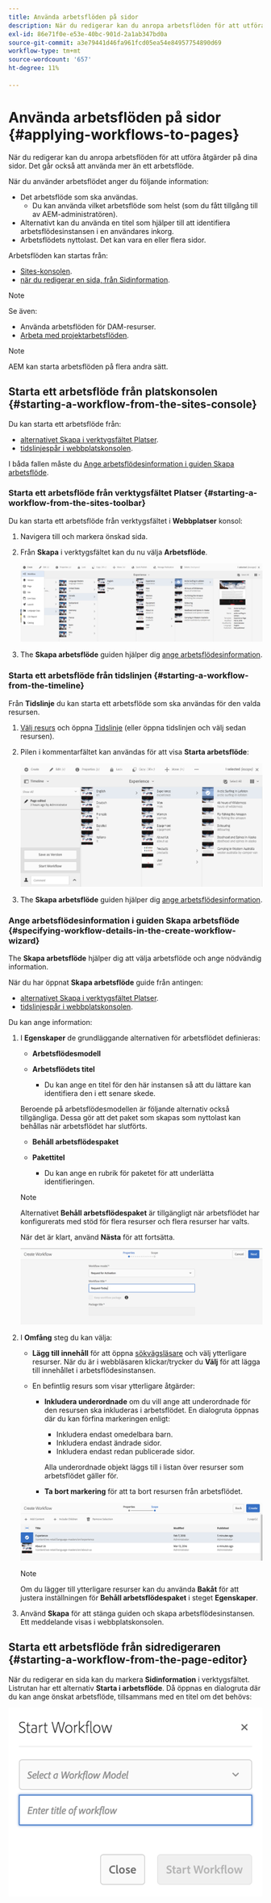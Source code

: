 ```yaml
---
title: Använda arbetsflöden på sidor
description: När du redigerar kan du anropa arbetsflöden för att utföra åtgärder på dina sidor. Det går också att använda mer än ett arbetsflöde.
exl-id: 86e71f0e-e53e-40bc-901d-2a1ab347bd0a
source-git-commit: a3e79441d46fa961fcd05ea54e84957754890d69
workflow-type: tm+mt
source-wordcount: '657'
ht-degree: 11%

---
```


# Använda arbetsflöden på sidor {#applying-workflows-to-pages}

När du redigerar kan du anropa arbetsflöden för att utföra åtgärder på dina sidor. Det går också att använda mer än ett arbetsflöde.

När du använder arbetsflödet anger du följande information:

* Det arbetsflöde som ska användas.
   * Du kan använda vilket arbetsflöde som helst (som du fått tillgång till av AEM-administratören).
* Alternativt kan du använda en titel som hjälper till att identifiera arbetsflödesinstansen i en användares inkorg.
* Arbetsflödets nyttolast. Det kan vara en eller flera sidor.

Arbetsflöden kan startas från:

* [Sites-konsolen](#starting-a-workflow-from-the-sites-console).
* [när du redigerar en sida, från Sidinformation](#starting-a-workflow-from-the-page-editor).

>[!NOTE]
>
>Se även:
>
>* Använda arbetsflöden för DAM-resurser.
>* [Arbeta med projektarbetsflöden](/help/sites-cloud/authoring/projects/workflows.md).

<!-- 
>* [How to apply workflows to DAM assets](/help/assets/assets-workflow.md).
>* [Working with Project Workflows](/help/sites-cloud/authoring/projects/workflows.md).
-->

>[!NOTE]
>
>AEM kan starta arbetsflöden på flera andra sätt.

<!-- 
>AEM administrators can [start workflows using several other methods](/help/sites-administering/workflows-starting.md).
-->

## Starta ett arbetsflöde från platskonsolen {#starting-a-workflow-from-the-sites-console}

Du kan starta ett arbetsflöde från:

* [alternativet Skapa i verktygsfältet Platser](#starting-a-workflow-from-the-sites-toolbar).
* [tidslinjespår i webbplatskonsolen](#starting-a-workflow-from-the-timeline).

I båda fallen måste du [Ange arbetsflödesinformation i guiden Skapa arbetsflöde](#specifying-workflow-details-in-the-create-workflow-wizard).

### Starta ett arbetsflöde från verktygsfältet Platser {#starting-a-workflow-from-the-sites-toolbar}

Du kan starta ett arbetsflöde från verktygsfältet i **Webbplatser** konsol:

1. Navigera till och markera önskad sida.

1. Från **Skapa** i verktygsfältet kan du nu välja **Arbetsflöde**.

   ![Skapa arbetsflöde från verktygsfältet](/help/sites-cloud/authoring/assets/workflows-create-from-toolbar.png)

1. The **Skapa arbetsflöde** guiden hjälper dig [ange arbetsflödesinformation](#specifying-workflow-details-in-the-create-workflow-wizard).

### Starta ett arbetsflöde från tidslinjen {#starting-a-workflow-from-the-timeline}

Från **Tidslinje** du kan starta ett arbetsflöde som ska användas för den valda resursen.

1. [Välj resurs](/help/sites-cloud/authoring/getting-started/basic-handling.md#viewing-and-selecting-resources) och öppna [Tidslinje](/help/sites-cloud/authoring/getting-started/basic-handling.md#timeline) (eller öppna tidslinjen och välj sedan resursen).
1. Pilen i kommentarfältet kan användas för att visa **Starta arbetsflöde**:

   ![Skapa arbetsflöde från tidslinjen](/help/sites-cloud/authoring/assets/workflows-create-from-timeline.png)

1. The **Skapa arbetsflöde** guiden hjälper dig [ange arbetsflödesinformation](#specifying-workflow-details-in-the-create-workflow-wizard).

### Ange arbetsflödesinformation i guiden Skapa arbetsflöde {#specifying-workflow-details-in-the-create-workflow-wizard}

The **Skapa arbetsflöde** hjälper dig att välja arbetsflöde och ange nödvändig information.

När du har öppnat **Skapa arbetsflöde** guide från antingen:

* [alternativet Skapa i verktygsfältet Platser](#starting-a-workflow-from-the-sites-toolbar).
* [tidslinjespår i webbplatskonsolen](#starting-a-workflow-from-the-timeline).

Du kan ange information:

1. I **Egenskaper** de grundläggande alternativen för arbetsflödet definieras:

   * **Arbetsflödesmodell**
   * **Arbetsflödets titel**

      * Du kan ange en titel för den här instansen så att du lättare kan identifiera den i ett senare skede.

   Beroende på arbetsflödesmodellen är följande alternativ också tillgängliga. Dessa gör att det paket som skapas som nyttolast kan behållas när arbetsflödet har slutförts.

   * **Behåll arbetsflödespaket**
   * **Pakettitel**

      * Du kan ange en rubrik för paketet för att underlätta identifieringen.

   >[!NOTE]
   >
   >Alternativet **Behåll arbetsflödespaket** är tillgängligt när arbetsflödet har konfigurerats med stöd för flera resurser och flera resurser har valts.

   <!--
   >The **Keep workflow package** option is available when the workflow has been configured for [Multi Resource Support](/help/sites-developing/workflows-models.md#configuring-a-workflow-for-multi-resource-support) and multiple resources have been selected.
   -->

   När det är klart, använd **Nästa** för att fortsätta.

   ![Ange arbetsflödesegenskaper](/help/sites-cloud/authoring/assets/workflows-properties.png)

1. I **Omfång** steg du kan välja:

   * **Lägg till innehåll** för att öppna [sökvägsläsare](/help/sites-cloud/authoring/fundamentals/environment-tools.md#path-browser) och välj ytterligare resurser. När du är i webbläsaren klickar/trycker du **Välj** för att lägga till innehållet i arbetsflödesinstansen.

   * En befintlig resurs som visar ytterligare åtgärder:

      * **Inkludera underordnade** om du vill ange att underordnade för den resursen ska inkluderas i arbetsflödet.
En dialogruta öppnas där du kan förfina markeringen enligt:

         * Inkludera endast omedelbara barn.
         * Inkludera endast ändrade sidor.
         * Inkludera endast redan publicerade sidor.

        Alla underordnade objekt läggs till i listan över resurser som arbetsflödet gäller för.

      * **Ta bort markering** för att ta bort resursen från arbetsflödet.

   ![Definiera arbetsflödesomfång](/help/sites-cloud/authoring/assets/workflows-scope.png)

   >[!NOTE]
   >
   >Om du lägger till ytterligare resurser kan du använda **Bakåt** för att justera inställningen för **Behåll arbetsflödespaket** i steget **Egenskaper**.

1. Använd **Skapa** för att stänga guiden och skapa arbetsflödesinstansen. Ett meddelande visas i webbplatskonsolen.

## Starta ett arbetsflöde från sidredigeraren {#starting-a-workflow-from-the-page-editor}

När du redigerar en sida kan du markera **Sidinformation** i verktygsfältet. Listrutan har ett alternativ **Starta i arbetsflöde**. Då öppnas en dialogruta där du kan ange önskat arbetsflöde, tillsammans med en titel om det behövs:

![Starta ett arbetsflöde från sidredigeraren](/help/sites-cloud/authoring/assets/workflows-create-page-editor.png)

